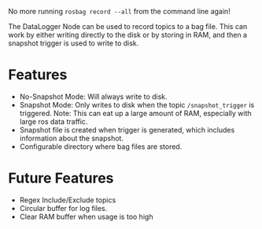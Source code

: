 No more running ```rosbag record --all``` from the command line again!

The DataLogger Node can be used to record topics to a bag file.  This can work by either writing directly to the disk or by storing in RAM, and then a snapshot trigger is used to write to disk.

# Features
- No-Snapshot Mode: Will always write to disk.  
- Snapshot Mode: Only writes to disk when the topic ```/snapshot_trigger``` is triggered.  Note: This can eat up a large amount of RAM, especially with large ros data traffic.
- Snapshot file is created when trigger is generated, which includes information about the snapshot.
- Configurable directory where bag files are stored.

# Future Features
- Regex Include/Exclude topics
- Circular buffer for log files.
- Clear RAM buffer when usage is too high